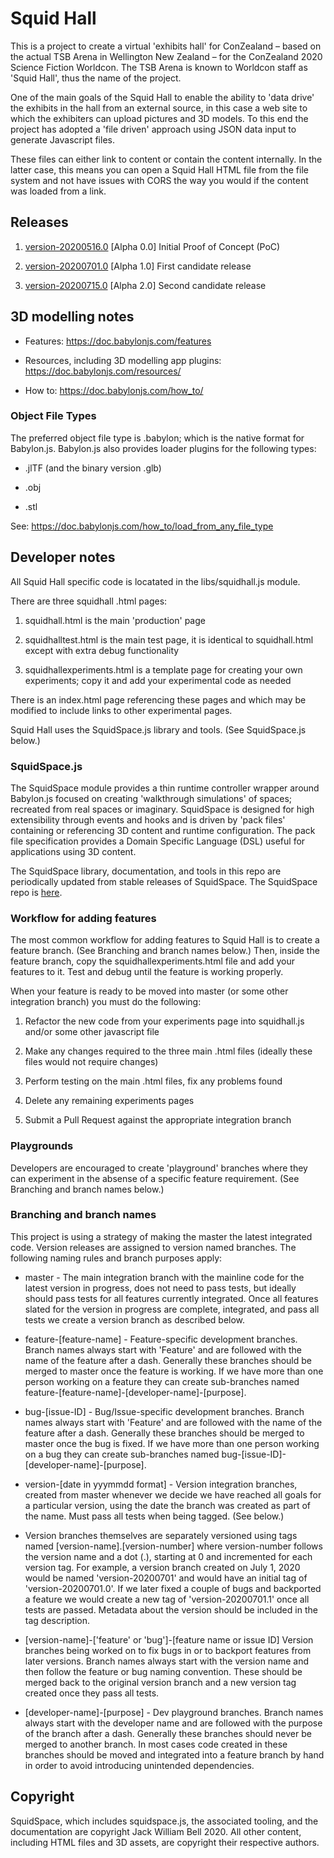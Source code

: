 # Squid Hall

This is a project to create a virtual 'exhibits hall' for ConZealand – based on the actual TSB Arena in Wellington New Zealand – for the ConZealand 2020 Science Fiction Worldcon. The TSB Arena is known to Worldcon staff as 'Squid Hall', thus the name of the project.

One of the main goals of the Squid Hall to enable the ability to 'data drive' the  exhibits in the hall from an external source, in this case a web site to which the exhibiters can upload pictures and 3D models. To this end the project has adopted a 'file driven' approach using JSON data input to generate Javascript files.

These files can either link to content or contain the content internally. In the latter case, this means you can open a Squid Hall HTML file from the file system and not have issues with CORS the way you would if the content was loaded from a link.

## Releases

1. [version-20200516.0](https://github.com/jackwilliambell/squidhall/releases/tag/version-20200516.0) [Alpha 0.0] Initial Proof of Concept (PoC)

2. [version-20200701.0](https://github.com/jackwilliambell/squidhall/releases/tag/version-20200701.0) [Alpha 1.0] First candidate release

2. [version-20200715.0](https://github.com/jackwilliambell/squidhall/releases/tag/version-20200701.0) [Alpha 2.0] Second candidate release

## 3D modelling notes

* Features: https://doc.babylonjs.com/features

* Resources, including 3D modelling app plugins: https://doc.babylonjs.com/resources/

* How to: https://doc.babylonjs.com/how_to/

### Object File Types

The preferred object file type is .babylon; which is the native format for Babylon.js. Babylon.js also provides loader plugins for the following types:

* .jlTF (and the binary version .glb)

* .obj

* .stl

See: https://doc.babylonjs.com/how_to/load_from_any_file_type

## Developer notes

All Squid Hall specific code is locatated in the libs/squidhall.js module. 

There are three squidhall .html pages: 

1. squidhall.html is the main 'production' page

2. squidhalltest.html is the main test page, it is identical to squidhall.html except with extra debug functionality

3. squidhallexperiments.html is a template page for creating your own experiments; copy it and add your experimental code as needed

There is an index.html page referencing these pages and which may be modified to include links to other experimental pages.

Squid Hall uses the SquidSpace.js library and tools. (See SquidSpace.js below.)

### SquidSpace.js

The SquidSpace module provides a thin runtime controller wrapper around Babylon.js focused on
creating 'walkthrough simulations' of spaces; recreated from real spaces or imaginary. SquidSpace
is designed for high extensibility through events and hooks and is driven by 'pack files' containing
or referencing 3D content and runtime configuration. The pack file specification provides a Domain 
Specific Language (DSL) useful for applications using 3D content.

The SquidSpace library, documentation, and tools in this repo are periodically updated from stable releases of SquidSpace. The SquidSpace repo is [here](https://github.com/jackwilliambell/SquidSpace.js).

### Workflow for adding features

The most common workflow for adding features to Squid Hall is to create a feature branch. (See Branching and branch names below.) Then, inside the feature branch, copy the squidhallexperiments.html file and add your features to it. Test and debug until the feature is working properly. 

When your feature is ready to be moved into master (or some other integration branch) you must do the following: 

1. Refactor the new code from your experiments page into squidhall.js and/or some other javascript file

2. Make any changes required to the three main .html files (ideally these files would not require changes)

3. Perform testing on the main .html files, fix any problems found

4. Delete any remaining experiments pages

5. Submit a Pull Request against the appropriate integration branch

### Playgrounds

Developers are encouraged to create 'playground' branches where they can experiment in the absense of a specific feature requirement. (See Branching and branch names below.)

### Branching and branch names

This project is using a strategy of making the master the latest integrated code. Version releases
are assigned to version named branches. The following naming rules and branch purposes apply:

* master - The main integration branch with the mainline code for the latest version in progress, does not need to pass tests, but ideally should pass tests for all features currently integrated. Once all features slated for the version in progress are complete, integrated, and pass all tests we create a version branch as described below.

* feature-[feature-name] - Feature-specific development branches. Branch names always start with 'Feature' and are followed with the name of the feature after a dash. Generally these branches should be merged to master once the feature is working. If we have more than one person working on a feature they can create sub-branches named feature-[feature-name]-[developer-name]-[purpose].

* bug-[issue-ID] - Bug/Issue-specific development branches. Branch names always start with 'Feature' and are followed with the name of the feature after a dash. Generally these branches should be merged to master once the bug is fixed. If we have more than one person working on a bug they can create sub-branches named bug-[issue-ID]-[developer-name]-[purpose].

* version-[date in yyymmdd format] - Version integration branches, created from master whenever we decide we have reached all goals for a particular version, using the date the branch was created as part of the name. Must pass all tests when being tagged. (See below.)

* Version branches themselves are separately versioned using tags named [version-name].[version-number] where version-number follows the version name and a dot (.), starting at 0 and incremented for each version tag. For example, a version branch created on July 1, 2020 would be named 'version-20200701' and would have an initial tag of 'version-20200701.0'. If we later fixed a couple of bugs and backported a feature we would create a new tag of 'version-20200701.1' once all tests are passed. Metadata about the version should be included in the tag description.

* [version-name]-['feature' or 'bug']-[feature name or issue ID] Version branches being worked on to fix bugs in or to backport features from later versions. Branch names always start with the version name and then follow the feature or bug naming convention. These should be merged back to the original version branch and a new version tag created once they pass all tests.

* [developer-name]-[purpose] - Dev playground branches. Branch names always start with the developer name and are followed with the purpose of the branch after a dash. Generally these branches should never be merged to another branch. In most cases code created in these branches should be moved and integrated into a feature branch by hand in order to avoid introducing unintended dependencies.

## Copyright

SquidSpace, which includes squidspace.js, the associated tooling, and the documentation are 
copyright Jack William Bell 2020. All other content, including HTML files and 3D assets, are 
copyright their respective authors.
